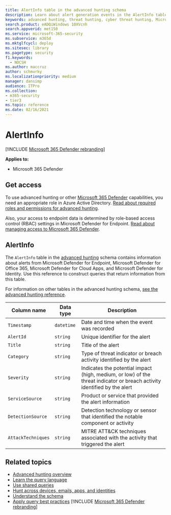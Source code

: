 ```yaml
---
title: AlertInfo table in the advanced hunting schema
description: Learn about alert generation events in the AlertInfo table of the advanced hunting schema
keywords: advanced hunting, threat hunting, cyber threat hunting, Microsoft 365 Defender, microsoft 365, m365, search, query, telemetry, schema reference, kusto, table, column, data type, description, AlertInfo, alert, severity, category, MITRE, ATT&CK, Microsoft Defender for Endpoint, Microsoft Defender for Office 365, Microsoft Defender for Cloud Apps, and Microsoft Defender for Identity
search.product: eADQiWindows 10XVcnh
search.appverid: met150
ms.service: microsoft-365-security
ms.subservice: m365d
ms.mktglfcycl: deploy
ms.sitesec: library
ms.pagetype: security
f1.keywords: 
  - NOCSH
ms.author: maccruz
author: schmurky
ms.localizationpriority: medium
manager: dansimp
audience: ITPro
ms.collection: 
- m365-security
- tier3
ms.topic: reference
ms.date: 02/16/2021
---
```


# AlertInfo

[!INCLUDE [Microsoft 365 Defender rebranding](../includes/microsoft-defender.md)]


**Applies to:**
- Microsoft 365 Defender


## Get access
To use advanced hunting or other [Microsoft 365 Defender](microsoft-365-defender.md) capabilities, you need an appropriate role in Azure Active Directory. [Read about required roles and permissions for advanced hunting](custom-roles.md).

Also, your access to endpoint data is determined by role-based access control (RBAC) settings in Microsoft Defender for Endpoint. [Read about managing access to Microsoft 365 Defender](m365d-permissions.md).

## AlertInfo

The `AlertInfo` table in the [advanced hunting](advanced-hunting-overview.md) schema contains information about alerts from Microsoft  Defender for Endpoint, Microsoft Defender for Office 365, Microsoft Defender for Cloud Apps, and Microsoft Defender for Identity. Use this reference to construct queries that return information from this table.

For information on other tables in the advanced hunting schema, [see the advanced hunting reference](advanced-hunting-schema-tables.md).

| Column name | Data type | Description |
|-------------|-----------|-------------|
| `Timestamp` | `datetime` | Date and time when the event was recorded |
| `AlertId` | `string` | Unique identifier for the alert |
| `Title` | `string` | Title of the alert |
| `Category` | `string` | Type of threat indicator or breach activity identified by the alert |
| `Severity` | `string` | Indicates the potential impact (high, medium, or low) of the threat indicator or breach activity identified by the alert |
| `ServiceSource` | `string` | Product or service that provided the alert information |
| `DetectionSource` | `string` | Detection technology or sensor that identified the notable component or activity |
| `AttackTechniques` | `string` | MITRE ATT&CK techniques associated with the activity that triggered the alert |

## Related topics
- [Advanced hunting overview](advanced-hunting-overview.md)
- [Learn the query language](advanced-hunting-query-language.md)
- [Use shared queries](advanced-hunting-shared-queries.md)
- [Hunt across devices, emails, apps, and identities](advanced-hunting-query-emails-devices.md)
- [Understand the schema](advanced-hunting-schema-tables.md)
- [Apply query best practices](advanced-hunting-best-practices.md)
[!INCLUDE [Microsoft 365 Defender rebranding](../../includes/defender-m3d-techcommunity.md)]
